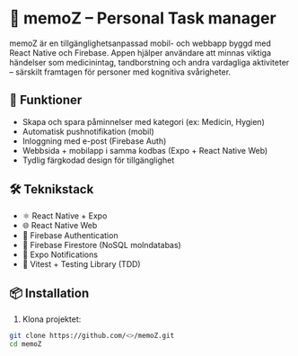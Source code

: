 # 🧠 memoZ – Personal Task manager 

memoZ är en tillgänglighetsanpassad mobil- och webbapp byggd med React Native och Firebase. Appen hjälper användare att minnas viktiga händelser som medicinintag, tandborstning och andra vardagliga aktiviteter – särskilt framtagen för personer med kognitiva svårigheter.

## 📲 Funktioner

- Skapa och spara påminnelser med kategori (ex: Medicin, Hygien)
- Automatisk pushnotifikation (mobil)
- Inloggning med e-post (Firebase Auth)
- Webbsida + mobilapp i samma kodbas (Expo + React Native Web)
- Tydlig färgkodad design för tillgänglighet

## 🛠️ Teknikstack

- ⚛️ React Native + Expo
- 🌐 React Native Web
- 🔐 Firebase Authentication
- 🔄 Firebase Firestore (NoSQL molndatabas)
- 🔔 Expo Notifications
- 🧪 Vitest + Testing Library (TDD)

## 📦 Installation

1. Klona projektet:

```bash
git clone https://github.com/<>/memoZ.git
cd memoZ
